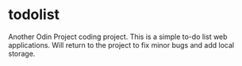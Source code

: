 # todolist

Another Odin Project coding project. This is a simple to-do list web applications. Will return to the project to fix minor bugs and add local storage. 
